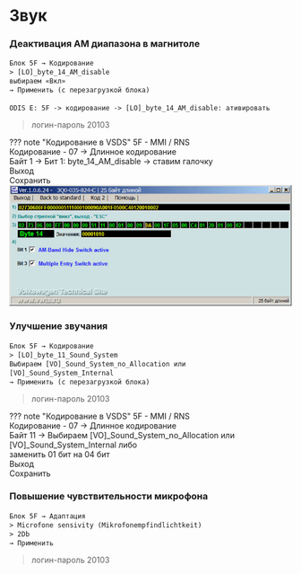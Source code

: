 # Звук

### Деактивация AM диапазона в магнитоле

	Блок 5F → Кодирование
	> [LO]_byte_14_AM_disable
	выбираем «Вкл»
	→ Применить (с перезагрузкой блока)
	
	ODIS E: 5F -> кодирование -> [LO]_byte_14_AM_disable: ативировать

> логин-пароль 20103

??? note "Кодирование в VSDS"
    5F - MMI / RNS  
    Кодирование - 07 → Длинное кодирование  
    Байт 1 → Бит 1: byte_14_AM_disable  → ставим галочку  
    Выход  
    Сохранить  
    ![Screenshot](images\am_radio.jpg)

### Улучшение звучания

	Блок 5F → Кодирование
	> [LO]_byte_11_Sound_System
	Выбираем [VO]_Sound_System_no_Allocation или [VO]_Sound_System_Internal 
	→ Применить (с перезагрузкой блока)

> логин-пароль 20103 

??? note "Кодирование в VSDS"
    5F - MMI / RNS  
    Кодирование - 07 → Длинное кодирование  
    Байт 11 → Выбираем [VO]_Sound_System_no_Allocation или [VO]_Sound_System_Internal либо  
    заменить 01 бит на 04 бит  
    Выход  
    Сохранить  

### Повышение чувствительности микрофона

	Блок 5F → Адаптация
	> Microfone sensivity (Mikrofonempfindlichtkeit)
	> 2Db
	→ Применить 

> логин-пароль 20103 